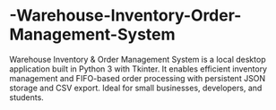 # -Warehouse-Inventory-Order-Management-System
Warehouse Inventory &amp; Order Management System is a local desktop application built in Python 3 with Tkinter. It enables efficient inventory management and FIFO-based order processing with persistent JSON storage and CSV export. Ideal for small businesses, developers, and students.
